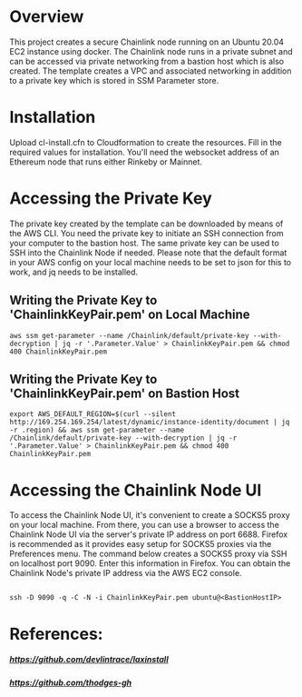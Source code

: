 # Overview

This project creates a secure Chainlink node running on an Ubuntu 20.04 EC2 instance using docker. The Chainlink node runs in a private subnet and can be accessed via private networking from a bastion host which is also created. The template creates a VPC and associated networking in addition to a private key which is stored in SSM Parameter store.

# Installation

Upload cl-install.cfn to Cloudformation to create the resources. Fill in the required values for installation. You'll need the websocket address of an Ethereum node that runs either Rinkeby or Mainnet.

# Accessing the Private Key

The private key created by the template can be downloaded by means of the AWS CLI. You need the private key to initiate an SSH connection from your computer to the bastion host. The same private key can be used to SSH into the Chainlink Node if needed. Please note that the default format in your AWS config on your local machine needs to be set to json for this to work, and jq needs to be installed. 

## Writing the Private Key to 'ChainlinkKeyPair.pem' on Local Machine

```
aws ssm get-parameter --name /Chainlink/default/private-key --with-decryption | jq -r '.Parameter.Value' > ChainlinkKeyPair.pem && chmod 400 ChainlinkKeyPair.pem
```
## Writing the Private Key to 'ChainlinkKeyPair.pem' on Bastion Host
```
export AWS_DEFAULT_REGION=$(curl --silent http://169.254.169.254/latest/dynamic/instance-identity/document | jq -r .region) && aws ssm get-parameter --name /Chainlink/default/private-key --with-decryption | jq -r '.Parameter.Value' > ChainlinkKeyPair.pem && chmod 400 ChainlinkKeyPair.pem
```
# Accessing the Chainlink Node UI

To access the Chainlink Node UI, it's convenient to create a SOCKS5 proxy on your local machine. From there, you can use a browser to access the Chainlink Node UI via the server's private IP address on port 6688. Firefox is recommended as it provides easy setup for SOCKS5 proxies via the Preferences menu. The command below creates a SOCKS5 proxy via SSH on localhost port 9090. Enter this information in Firefox. You can obtain the Chainlink Node's private IP address via the AWS EC2 console.

```

ssh -D 9090 -q -C -N -i ChainlinkKeyPair.pem ubuntu@<BastionHostIP>

```
# References:  
  
##### https://github.com/devlintrace/laxinstall
##### https://github.com/thodges-gh  
